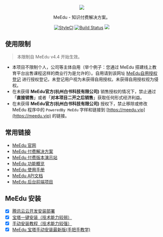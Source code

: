 <p align="center"><img src="public/images/meedu.png"/></p>
<p align="center">MeEdu - 知识付费解决方案。</p>
<p align="center">
<a href="https://github.styleci.io/repos/127536154"><img src="https://github.styleci.io/repos/127536154/shield?branch=master" alt="StyleCI"></a>
<a href="https://travis-ci.org/Qsnh/meedu"><img src="https://travis-ci.org/Qsnh/meedu.svg?branch=master" alt="Build Status"></a>
<a href="https://codecov.io/gh/Qsnh/meedu">
  <img src="https://codecov.io/gh/Qsnh/meedu/branch/master/graph/badge.svg" />
</a>
</p>

## 使用限制

> 本限制自 MeEdu v4.4 开始生效。

+ 本项目不限制个人，公司等主体自用（举个例子：您通过 MeEdu 搭建线上教育平台出售课程这样的商业行为是允许的）。自用请到该网址 [MeEdu自用授权登记](https://jinshuju.net/f/xMyado) 进行授权登记，未登记用户视为未获得自用授权。未获得自用授权视为侵权。
+ 在未获得 **MeEdu官方(杭州白书科技有限公司)** 销售授权的情况下，禁止通过「**直接销售**」或者「**对本项目二开之后销售**」获取任何形式经济利益。
+ 在未获得 **MeEdu官方(杭州白书科技有限公司)** 授权下，禁止移除或修改 MeEdu 程序中的 `PoweredBy MeEdu` 字样和链接到 [https://meedu.vip](https://meedu.vip) 的链接。

## 常用链接

- [MeEdu 官网](https://meedu.vip)
- [MeEdu 付费解决方案](https://meedu.vip/price.html)
- [MeEdu 付费版本演示站](https://meedu.vip/cases.html)
- [MeEdu 功能概览](https://www.yuque.com/meedu/fvvkbf/gpx5ed)
- [MeEdu 使用手册](https://www.yuque.com/meedu/fvvkbf)
- [MeEdu API文档](https://meedu-v2-xiaoteng.doc.coding.io/)
- [MeEdu 后台前端项目](https://github.com/Meedu/backend-v2)

## MeEdu 安装

- [x] [腾讯云云开发安装部署](https://app.cloud.tencent.com/?app=MeEdu)
- [x] [宝塔一键安装（技术能力较弱）](https://www.yuque.com/meedu/fvvkbf/qvb006)
- [x] [手动安装教程（技术能力较强）](https://www.yuque.com/meedu/fvvkbf/hhl2wk)
- [x] [MeEdu 宝塔手动安装最新版(手把手教学)](https://www.yuque.com/meedu/fvvkbf/gkape0)
